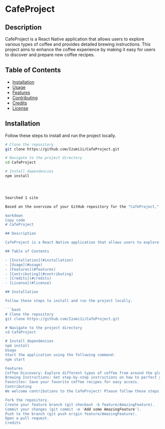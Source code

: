 # CafeProject

## Description

CafeProject is a React Native application that allows users to explore various types of coffee and provides detailed brewing instructions. This project aims to enhance the coffee experience by making it easy for users to discover and prepare new coffee recipes.

## Table of Contents

- [Installation](#installation)
- [Usage](#usage)
- [Features](#features)
- [Contributing](#contributing)
- [Credits](#credits)
- [License](#license)

## Installation

Follow these steps to install and run the project locally.

```bash
# Clone the repository
git clone https://github.com/Izumi1i/CafeProject.git

# Navigate to the project directory
cd CafeProject

# Install dependencies
npm install




Searched 1 site

Based on the overview of your GitHub repository for the "CafeProject," here's a customized README.md template that you can use. Adjust the specifics based on the actual functionalities and technologies used in your project.

markdown
Copy code
# CafeProject

## Description

CafeProject is a React Native application that allows users to explore various types of coffee and provides detailed brewing instructions. This project aims to enhance the coffee experience by making it easy for users to discover and prepare new coffee recipes.

## Table of Contents

- [Installation](#installation)
- [Usage](#usage)
- [Features](#features)
- [Contributing](#contributing)
- [Credits](#credits)
- [License](#license)

## Installation

Follow these steps to install and run the project locally.

```bash
# Clone the repository
git clone https://github.com/Izumi1i/CafeProject.git

# Navigate to the project directory
cd CafeProject

# Install dependencies
npm install
Usage
Start the application using the following command:
npm start

Features
Coffee Discovery: Explore different types of coffee from around the globe.
Brewing Instructions: Get step-by-step instructions on how to perfect your brew.
Favorites: Save your favorite coffee recipes for easy access.
Contributing
We welcome contributions to the CafeProject! Please follow these steps to contribute:

Fork the repository.
Create your feature branch (git checkout -b feature/AmazingFeature).
Commit your changes (git commit -m 'Add some AmazingFeature').
Push to the branch (git push origin feature/AmazingFeature).
Open a pull request.
Credits

